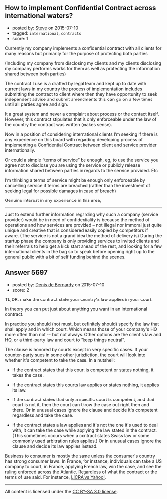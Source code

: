 ## How to implement Confidential Contract across international waters?

- posted by: [Steve](https://stackexchange.com/users/6570044/steve) on 2015-07-10
- tagged: `international`, `contracts`
- score: 1

<p>Currently my company implements a confidential contract with all clients for many reasons but primarily for the purpose of protecting both parties </p>

<p>(Including my company from disclosing my clients and my clients disclosing my company performs works for them as well as protecting the information shared between both parties) </p>

<p>The contract I use is a drafted by legal team and kept up to date with current laws in my country the process of implementation includes submitting the contract to client where then they have opportunity to seek independent advise and submit amendments this can go on a few times until all parties agree and sign. </p>

<p>It a great system and never a complaint about process or the contact itself. 
However, this contract stipulates that is only enforceable under the law of the country the contract was written (makes sense).</p>

<p>Now in a position of considering international clients I’m seeking if there is any experience on this board with regarding developing process of implementing a Confidential Contract between client and service provider internationally.</p>

<p>Or could a simple “terms of service” be enough, eg, to use the service you agree not to disclose you are using the service or publicly release information shared between parties in regards to the service provided. Etc</p>

<p>I’m thinking a terms of service might be enough only enforceable by cancelling service if terms are breached (rather than the investment of seeking legal for possible damages in case of breach)</p>

<p>Genuine interest in any experience in this area,</p>

<hr>

<p>Just to extend further information regarding why such a company (service provider) would be in need of confidentiality is because the method of operations and how services are provided – not illegal nor immoral just quite unique and creative that is considered easily copied by competitors if aware. (The service is not a grand idea the method of delivery is) During the startup phase the company is only providing services to invited clients and their referrals to help get a kick start ahead of the rest, and looking for a few international clients in the bag so to speak before opening right up to the general public with a bit of self funding behind the scenes. </p>



## Answer 5697

- posted by: [Denis de Bernardy](https://stackexchange.com/users/182468/denis-de-bernardy) on 2015-07-10
- score: 2

<p>TL;DR: make the contract state your country's law applies in your court.</p>

<p>In theory you can put just about anything you want in an international contract.</p>

<p>In practice you should (not must, but definitely should) specify the law that shall apply and in which court. Which means those of your company's HQ more often than not -- but not always. Other options are the client's law and HQ, or a third-party law and court to "keep things neutral".</p>

<p>The clause is honored by courts except in very specific cases. If your counter-party sues in some other jurisdiction, the court will look into whether it's competent to take the case. In a nutshell:</p>

<ul>
<li><p>If the contract states that this court is competent or states nothing, it takes the case.</p></li>
<li><p>If the contract states this courts law applies or states nothing, it applies its law.</p></li>
<li><p>If the contract states that only a specific court is competent, and that court is not it, then the court can throw the case out right then and there. Or in unusual cases ignore the clause and decide it's competent regardless and take the case.</p></li>
<li><p>If the contract states a law applies and it's not the one it's used to deal with, it can take the case while applying the law stated in the contract. (This sometimes occurs when a contract states Swiss law or some commonly used arbitration rules applies.) Or in unusual cases ignore the clause and decide its law applies instead.</p></li>
</ul>

<p>Business to consumer is mostly the same unless the consumer's country has strong consumer laws. In France, for instance, individuals can take a US company to court, in France, applying French law, win the case, and see the ruling enforced across the Atlantic. Regardless of what the contract or the terms of use said. For instance, <a href="https://en.wikipedia.org/wiki/LICRA_v._Yahoo!" rel="nofollow">LICRA vs Yahoo!</a>.</p>




---

All content is licensed under the [CC BY-SA 3.0 license](https://creativecommons.org/licenses/by-sa/3.0/).
